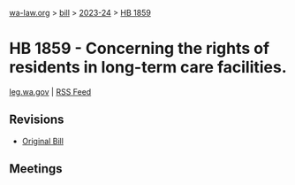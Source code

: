 [wa-law.org](/) > [bill](/bill/) > [2023-24](/bill/2023-24/) > [HB 1859](/bill/2023-24/hb/1859/)

# HB 1859 - Concerning the rights of residents in long-term care facilities.
[leg.wa.gov](https://app.leg.wa.gov/billsummary?BillNumber=1859&Year=2023&Initiative=false) | [RSS Feed](./rss.xml)

## Revisions
* [Original Bill](1/)

## Meetings